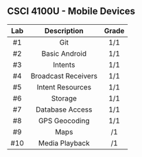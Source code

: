  ## CSCI 4100U - Mobile Devices

| Lab | Description | Grade |
|:-:|:-:|:-:|
| #1 | Git | 1/1 |
| #2 | Basic Android | 1/1 |
| #3 | Intents | 1/1 |
| #4 | Broadcast Receivers| 1/1 |
| #5 | Intent Resources | 1/1 |
| #6 | Storage | 1/1 |
| #7 | Database Access | 1/1 |
| #8 | GPS Geocoding | 1/1 |
| #9 | Maps | /1 |
| #10 | Media Playback | /1 |
